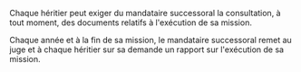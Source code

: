 Chaque héritier peut exiger du mandataire successoral la consultation, à tout moment, des documents relatifs à l'exécution de sa mission.

Chaque année et à la fin de sa mission, le mandataire successoral remet au juge et à chaque héritier sur sa demande un rapport sur l'exécution de sa mission.
